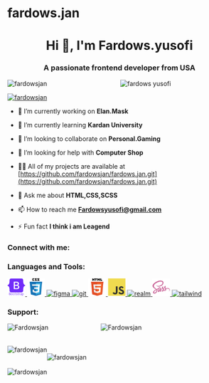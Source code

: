 # fardows.jan<h1 align="center">Hi 👋, I'm Fardows.yusofi</h1>
<h3 align="center">A passionate frontend developer from USA</h3>
<img src="https://i.pinimg.com/originals/e8/f4/53/e8f453469a3ec97ecd354df465d73913.gif" width="250px" hight="250px" alt="fardows yusofi"
  align="right">

<p align="left"> <img src="https://komarev.com/ghpvc/?username=fardowsjan&label=Profile%20views&color=0e75b6&style=flat" alt="fardowsjan" /> </p>

<p align="left"> <a href="https://github.com/ryo-ma/github-profile-trophy"><img src="https://github-profile-trophy.vercel.app/?username=fardowsjan" alt="fardowsjan" /></a> </p>

- 🔭 I’m currently working on **Elan.Mask**

- 🌱 I’m currently learning **Kardan University**

- 👯 I’m looking to collaborate on **Personal.Gaming**

- 🤝 I’m looking for help with **Computer Shop**

- 👨‍💻 All of my projects are available at [https://github.com/fardowsjan/fardows.jan.git](https://github.com/fardowsjan/fardows.jan.git)

- 💬 Ask me about **HTML,CSS,SCSS**

- 📫 How to reach me **Fardowsyusofi@gmail.com**

- ⚡ Fun fact **I think i am Leagend**

<h3 align="left">Connect with me:</h3>
<p align="left">
</p>

<h3 align="left">Languages and Tools:</h3>
<p align="left"> <a href="https://getbootstrap.com" target="_blank" rel="noreferrer"> <img src="https://raw.githubusercontent.com/devicons/devicon/master/icons/bootstrap/bootstrap-plain-wordmark.svg" alt="bootstrap" width="40" height="40"/> </a> <a href="https://www.w3schools.com/css/" target="_blank" rel="noreferrer"> <img src="https://raw.githubusercontent.com/devicons/devicon/master/icons/css3/css3-original-wordmark.svg" alt="css3" width="40" height="40"/> </a> <a href="https://www.figma.com/" target="_blank" rel="noreferrer"> <img src="https://www.vectorlogo.zone/logos/figma/figma-icon.svg" alt="figma" width="40" height="40"/> </a> <a href="https://git-scm.com/" target="_blank" rel="noreferrer"> <img src="https://www.vectorlogo.zone/logos/git-scm/git-scm-icon.svg" alt="git" width="40" height="40"/> </a> <a href="https://www.w3.org/html/" target="_blank" rel="noreferrer"> <img src="https://raw.githubusercontent.com/devicons/devicon/master/icons/html5/html5-original-wordmark.svg" alt="html5" width="40" height="40"/> </a> <a href="https://developer.mozilla.org/en-US/docs/Web/JavaScript" target="_blank" rel="noreferrer"> <img src="https://raw.githubusercontent.com/devicons/devicon/master/icons/javascript/javascript-original.svg" alt="javascript" width="40" height="40"/> </a> <a href="https://realm.io/" target="_blank" rel="noreferrer"> <img src="https://raw.githubusercontent.com/bestofjs/bestofjs-webui/8665e8c267a0215f3159df28b33c365198101df5/public/logos/realm.svg" alt="realm" width="40" height="40"/> </a> <a href="https://sass-lang.com" target="_blank" rel="noreferrer"> <img src="https://raw.githubusercontent.com/devicons/devicon/master/icons/sass/sass-original.svg" alt="sass" width="40" height="40"/> </a> <a href="https://tailwindcss.com/" target="_blank" rel="noreferrer"> <img src="https://www.vectorlogo.zone/logos/tailwindcss/tailwindcss-icon.svg" alt="tailwind" width="40" height="40"/> </a> </p>

<h3 align="left">Support:</h3>
<p><a href="https://www.buymeacoffee.com/Fardowsjan"> <img align="left" src="https://cdn.buymeacoffee.com/buttons/v2/default-yellow.png" height="50" width="210" alt="Fardowsjan" /></a><a href="https://ko-fi.com/Fardowsjan"> <img align="left" src="https://cdn.ko-fi.com/cdn/kofi3.png?v=3" height="50" width="210" alt="Fardowsjan" /></a></p><br><br>

<p><img align="left" src="https://github-readme-stats.vercel.app/api/top-langs?username=fardowsjan&show_icons=true&locale=en&layout=compact" alt="fardowsjan" /></p>

<p>&nbsp;<img align="center" src="https://github-readme-stats.vercel.app/api?username=fardowsjan&show_icons=true&locale=en" alt="fardowsjan" /></p>

<p><img align="center" src="https://github-readme-streak-stats.herokuapp.com/?user=fardowsjan&" alt="fardowsjan" /></p>
